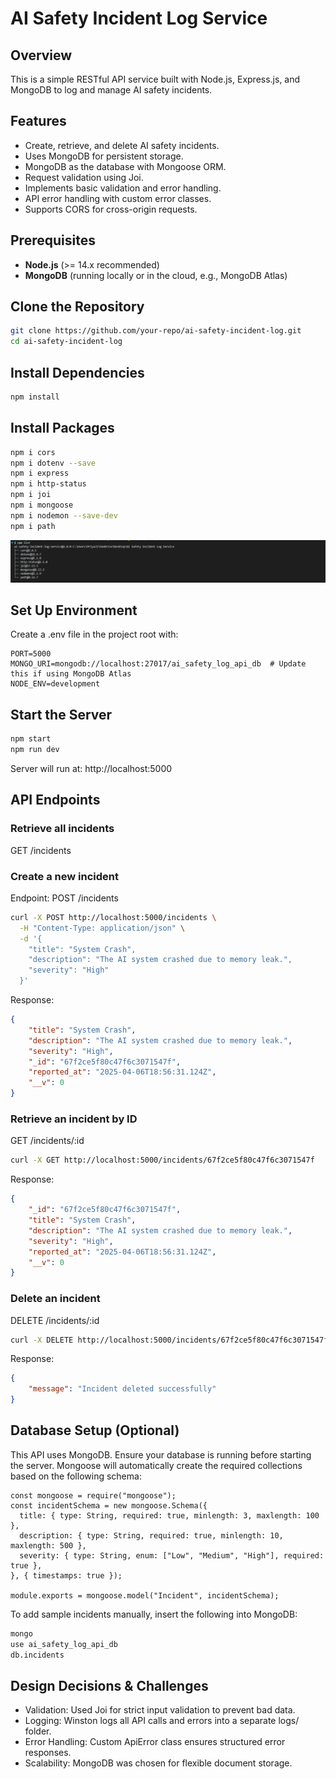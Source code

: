 # AI Safety Incident Log Service

## Overview
This is a simple RESTful API service built with Node.js, Express.js, and MongoDB to log and manage AI safety incidents.

## Features
- Create, retrieve, and delete AI safety incidents.
- Uses MongoDB for persistent storage.
- MongoDB as the database with Mongoose ORM.
- Request validation using Joi.
- Implements basic validation and error handling.
- API error handling with custom error classes.
- Supports CORS for cross-origin requests.

## Prerequisites
- **Node.js** (>= 14.x recommended)
- **MongoDB** (running locally or in the cloud, e.g., MongoDB Atlas)

## Clone the Repository

```bash
git clone https://github.com/your-repo/ai-safety-incident-log.git
cd ai-safety-incident-log
```

## Install Dependencies
```bash
npm install
```

## Install Packages
```bash
npm i cors
npm i dotenv --save
npm i express
npm i http-status
npm i joi
npm i mongoose
npm i nodemon --save-dev
npm i path
```

![npm list](./screenshots/npm_list.png)

## Set Up Environment
Create a .env file in the project root with:
```.env
PORT=5000
MONGO_URI=mongodb://localhost:27017/ai_safety_log_api_db  # Update this if using MongoDB Atlas
NODE_ENV=development
```

## Start the Server
```bash
npm start
npm run dev
```

Server will run at: http://localhost:5000

## API Endpoints
### Retrieve all incidents
GET /incidents


### Create a new incident
Endpoint: POST /incidents
```bash
curl -X POST http://localhost:5000/incidents \
  -H "Content-Type: application/json" \
  -d '{
    "title": "System Crash",
    "description": "The AI system crashed due to memory leak.",
    "severity": "High"
  }'
```
Response:
```json
{
    "title": "System Crash",
    "description": "The AI system crashed due to memory leak.",
    "severity": "High",
    "_id": "67f2ce5f80c47f6c3071547f",
    "reported_at": "2025-04-06T18:56:31.124Z",
    "__v": 0
}
```


### Retrieve an incident by ID
GET /incidents/:id

```bash
curl -X GET http://localhost:5000/incidents/67f2ce5f80c47f6c3071547f
```

Response:

```json
{
    "_id": "67f2ce5f80c47f6c3071547f",
    "title": "System Crash",
    "description": "The AI system crashed due to memory leak.",
    "severity": "High",
    "reported_at": "2025-04-06T18:56:31.124Z",
    "__v": 0
}
```

### Delete an incident
DELETE /incidents/:id

```bash 
curl -X DELETE http://localhost:5000/incidents/67f2ce5f80c47f6c3071547f
```
Response:

```json
{
    "message": "Incident deleted successfully"
}

```
## Database Setup (Optional)
This API uses MongoDB. Ensure your database is running before starting the server.
Mongoose will automatically create the required collections based on the following schema:

```
const mongoose = require("mongoose");
const incidentSchema = new mongoose.Schema({
  title: { type: String, required: true, minlength: 3, maxlength: 100 },
  description: { type: String, required: true, minlength: 10, maxlength: 500 },
  severity: { type: String, enum: ["Low", "Medium", "High"], required: true },
}, { timestamps: true });

module.exports = mongoose.model("Incident", incidentSchema);
```

To add sample incidents manually, insert the following into MongoDB:
```sh
mongo
use ai_safety_log_api_db
db.incidents
```

## Design Decisions & Challenges

- Validation: Used Joi for strict input validation to prevent bad data.
- Logging: Winston logs all API calls and errors into a separate logs/ folder.
- Error Handling: Custom ApiError class ensures structured error responses.
- Scalability: MongoDB was chosen for flexible document storage.